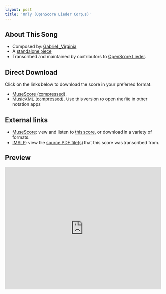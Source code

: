 ```yaml
---
layout: post
title: 'Only (OpenScore Lieder Corpus)'
---
```


## About This Song

- Composed by: [Gabriel,_Virginia](https://fourscoreandmore.org/openscore/lieder/Gabriel,_Virginia)
- A [standalone piece](https://fourscoreandmore.org/openscore/lieder/Gabriel,_Virginia/_)
- Transcribed and maintained by contributors to [OpenScore Lieder].

[OpenScore Lieder]: https://musescore.com/openscore-lieder-corpus

## Direct Download

Click on the links below to download the score in your preferred format:
- [MuseScore (compressed)](https://github.com/openscore/lieder/blob/main/scores/Gabriel,_Virginia/_/Only/lc6603244.mscz?raw=true).
- [MusicXML (compressed)](https://github.com/openscore/lieder/blob/main/scores/Gabriel,_Virginia/_/Only/lc6603244.mxl?raw=true). Use this version to open the file in other notation apps.

## External links

- [MuseScore]: view and listen to [this score][MuseScore], or download in a variety of formats.
- [IMSLP]: view the [source PDF file(s)][IMSLP] that this score was transcribed from.

[MuseScore]: https://musescore.com/score/6603244
[IMSLP]: https://imslp.org/wiki/Special:ReverseLookup/300723

## Preview

<iframe width="100%" height="394" src="https://musescore.com/openscore-lieder-corpus/scores/6603244/embed" frameborder="0" allowfullscreen allow="autoplay; fullscreen"></iframe>
